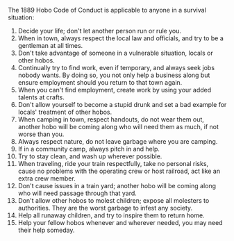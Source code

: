 

The 1889 Hobo Code of Conduct is applicable to anyone in a survival situation:

1. Decide your life; don't let another person run or rule you.
2. When in town, always respect the local law and officials, and try to be a gentleman at all times.
3. Don't take advantage of someone in a vulnerable situation, locals or other hobos.
4. Continually try to find work, even if temporary, and always seek jobs nobody wants. By doing so, you not only help a business along but ensure employment should you return to that town again.
5. When you can't find employment, create work by using your added talents at crafts.
6. Don't allow yourself to become a stupid drunk and set a bad example for locals' treatment of other hobos.
7. When camping in town, respect handouts, do not wear them out, another hobo will be coming along who will need them as much, if not worse than you.
8. Always respect nature, do not leave garbage where you are camping.
9. If in a community camp, always pitch in and help.
10. Try to stay clean, and wash up wherever possible.
11. When traveling, ride your train respectfully, take no personal risks, cause no problems with the operating crew or host railroad, act like an extra crew member.
12. Don't cause issues in a train yard; another hobo will be coming along who will need passage through that yard.
13. Don't allow other hobos to molest children; expose all molesters to authorities. They are the worst garbage to infest any society.
14. Help all runaway children, and try to inspire them to return home.
15. Help your fellow hobos whenever and wherever needed, you may need their help someday.
